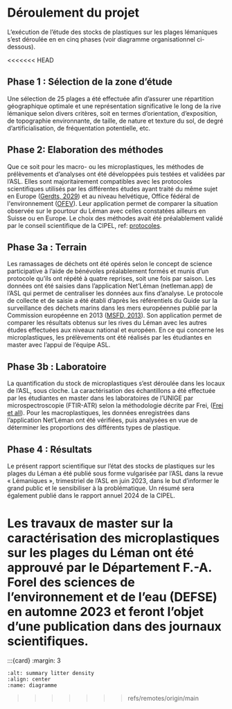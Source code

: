 # Déroulement du projet

L’exécution de l’étude des stocks de plastiques sur les plages lémaniques s’est déroulée en en cinq phases (voir diagramme organisationnel ci-dessous).

<<<<<<< HEAD
## Phase 1 : Sélection de la zone d’étude

Une sélection de 25 plages a été effectuée afin d’assurer une répartition géographique optimale et une représentation significative le long de la rive lémanique selon divers critères, soit en termes d’orientation, d’exposition, de topographie environnante, de taille, de nature et texture du sol, de degré d’artificialisation, de fréquentation potentielle, etc.

##  Phase 2: Elaboration des méthodes

Que ce soit pour les macro- ou les microplastiques, les méthodes de prélèvements et d’analyses ont été développées puis testées et validées par l’ASL. Elles sont majoritairement compatibles avec les protocoles scientifiques utilisés par les différentes études ayant traité du même sujet en Europe ([Gerdts, 2029](Gerdts_2019)) et au niveau helvétique, Office fédéral de l'environnement ([OFEV](https://www.bafu.admin.ch/bafu/fr/home.html)). Leur application permet de comparer la situation observée sur le pourtour du Léman avec celles constatées ailleurs en Suisse ou en Europe. Le choix des méthodes avait été préalablement validé par le conseil scientifique de la CIPEL, ref: [protocoles](method_asl_plastock).
## Phase 3a : Terrain

Les ramassages de déchets ont été opérés selon le concept de science participative à l’aide de bénévoles préalablement formés et munis d’un protocole qu’ils ont répété à quatre reprises, soit une fois par saison. Les données ont été saisies dans l’application Net’Léman (netleman.app) de l’ASL qui permet de centraliser les données aux fins d’analyse. Le protocole de collecte et de saisie a été établi d’après les référentiels du Guide sur la surveillance des déchets marins dans les mers européennes publié par la Commission européenne en 2013 ([MSFD, 2013](mlw_2013)). Son application permet de comparer les résultats obtenus sur les rives du Léman avec les autres études effectuées aux niveaux national et européen. En ce qui concerne les microplastiques, les prélèvements ont été réalisés par les étudiantes en master avec l’appui de l’équipe ASL.

## Phase 3b : Laboratoire

La quantification du stock de microplastiques s’est déroulée dans les locaux de l’ASL, sous cloche. La caractérisation des échantillons a été effectuée par les étudiantes en master dans les laboratoires de l’UNIGE par microspectroscopie (FTIR-ATR) selon la méthodologie décrite par Frei, ([Frei et all](frei_et_all)). Pour les macroplastiques, les données enregistrées dans l’application Net’Léman ont été vérifiées, puis analysées en vue de déterminer les proportions des différents types de plastique.

## Phase 4 : Résultats

Le présent rapport scientifique sur l’état des stocks de plastiques sur les plages du Léman a été publié sous forme vulgarisée par l’ASL dans la revue « Lémaniques », trimestriel de l’ASL en juin 2023, dans le but d’informer le grand public et le sensibiliser à la problématique. Un résumé sera également publié dans le rapport annuel 2024 de la CIPEL.

Les travaux de master sur la caractérisation des microplastiques sur les plages du Léman ont été approuvé par le Département F.-A. Forel des sciences de l’environnement et de l’eau (DEFSE) en automne 2023 et feront l’objet d’une publication dans des journaux scientifiques.
=======
:::{card} 
:margin: 3

```{image} resources/images/diagramme.jpg
:alt: summary litter density
:align: center
:name: diagramme
```
>>>>>>> refs/remotes/origin/main
